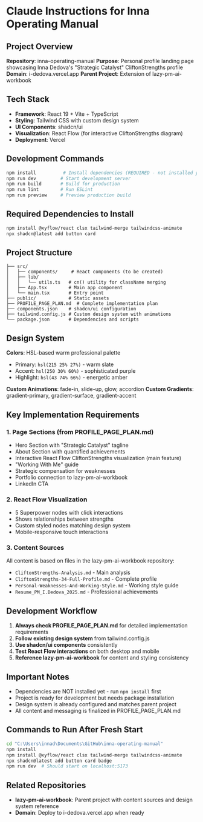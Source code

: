 # Claude Instructions for Inna Operating Manual

## Project Overview
**Repository**: inna-operating-manual
**Purpose**: Personal profile landing page showcasing Inna Dedova's "Strategic Catalyst" CliftonStrengths profile
**Domain**: i-dedova.vercel.app
**Parent Project**: Extension of lazy-pm-ai-workbook

## Tech Stack
- **Framework**: React 19 + Vite + TypeScript
- **Styling**: Tailwind CSS with custom design system
- **UI Components**: shadcn/ui
- **Visualization**: React Flow (for interactive CliftonStrengths diagram)
- **Deployment**: Vercel

## Development Commands
```bash
npm install          # Install dependencies (REQUIRED - not installed yet)
npm run dev         # Start development server
npm run build       # Build for production
npm run lint        # Run ESLint
npm run preview     # Preview production build
```

## Required Dependencies to Install
```bash
npm install @xyflow/react clsx tailwind-merge tailwindcss-animate
npx shadcn@latest add button card
```

## Project Structure
```
├── src/
│   ├── components/     # React components (to be created)
│   ├── lib/
│   │   └── utils.ts   # cn() utility for className merging
│   ├── App.tsx        # Main app component
│   └── main.tsx       # Entry point
├── public/            # Static assets
├── PROFILE_PAGE_PLAN.md  # Complete implementation plan
├── components.json    # shadcn/ui configuration
├── tailwind.config.js # Custom design system with animations
└── package.json       # Dependencies and scripts
```

## Design System
**Colors**: HSL-based warm professional palette
- Primary: `hsl(215 25% 27%)` - warm slate
- Accent: `hsl(250 30% 60%)` - sophisticated purple
- Highlight: `hsl(43 74% 66%)` - energetic amber

**Custom Animations**: fade-in, slide-up, glow, accordion
**Custom Gradients**: gradient-primary, gradient-surface, gradient-accent

## Key Implementation Requirements

### 1. Page Sections (from PROFILE_PAGE_PLAN.md)
- Hero Section with "Strategic Catalyst" tagline
- About Section with quantified achievements
- Interactive React Flow CliftonStrengths visualization (main feature)
- "Working With Me" guide
- Strategic compensation for weaknesses
- Portfolio connection to lazy-pm-ai-workbook
- LinkedIn CTA

### 2. React Flow Visualization
- 5 Superpower nodes with click interactions
- Shows relationships between strengths
- Custom styled nodes matching design system
- Mobile-responsive touch interactions

### 3. Content Sources
All content is based on files in the lazy-pm-ai-workbook repository:
- `CliftonStrengths-Analysis.md` - Main analysis
- `CliftonStrengths-34-Full-Profile.md` - Complete profile
- `Personal-Weaknesses-And-Working-Style.md` - Working style guide
- `Resume_PM_I.Dedova_2025.md` - Professional achievements

## Development Workflow
1. **Always check PROFILE_PAGE_PLAN.md** for detailed implementation requirements
2. **Follow existing design system** from tailwind.config.js
3. **Use shadcn/ui components** consistently
4. **Test React Flow interactions** on both desktop and mobile
5. **Reference lazy-pm-ai-workbook** for content and styling consistency

## Important Notes
- Dependencies are NOT installed yet - run `npm install` first
- Project is ready for development but needs package installation
- Design system is already configured and matches parent project
- All content and messaging is finalized in PROFILE_PAGE_PLAN.md

## Commands to Run After Fresh Start
```bash
cd "C:\Users\innad\Documents\GitHub\inna-operating-manual"
npm install
npm install @xyflow/react clsx tailwind-merge tailwindcss-animate
npx shadcn@latest add button card badge
npm run dev  # Should start on localhost:5173
```

## Related Repositories
- **lazy-pm-ai-workbook**: Parent project with content sources and design system reference
- **Domain**: Deploy to i-dedova.vercel.app when ready